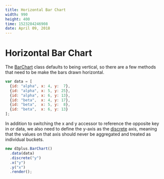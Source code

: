 ```yaml
---
title: Horizontal Bar Chart
width: 990
height: 400
time: 1523284246908
date: April 09, 2018
---
```


# Horizontal Bar Chart

The [BarChart](http://d3plus.org/docs/#BarChart) class defaults to being vertical, so there are a few methods that need to be make the bars drawn horizontal.

```js
var data = [
  {id: "alpha", x: 4, y:  7},
  {id: "alpha", x: 5, y: 25},
  {id: "alpha", x: 6, y: 13},
  {id: "beta",  x: 4, y: 17},
  {id: "beta",  x: 5, y:  8},
  {id: "beta",  x: 6, y: 13}
];
```

In addition to switching the x and y accessor to reference the opposite key in or data, we also need to define the y-axis as the [discrete](http://d3plus.org/docs/#Plot.discrete) axis, meaning that the values on that axis should never be aggregated and treated as individual buckets.

```js
new d3plus.BarChart()
  .data(data)
  .discrete("y")
  .x("y")
  .y("x")
  .render();
```
